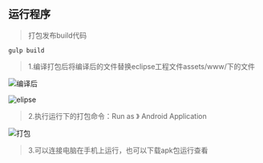 ## 运行程序

>打包发布build代码 

```
gulp build
```
>1.编译打包后将编译后的文件替换eclipse工程文件assets/www/下的文件

![编译后](http://osk1hpe2y.bkt.clouddn.com/17-11-9/38707163.jpg)

![elipse](http://osk1hpe2y.bkt.clouddn.com/17-11-9/87351102.jpg)

>2.执行运行下的打包命令：Run as 》 Android Application

![打包](http://osk1hpe2y.bkt.clouddn.com/17-11-9/34898492.jpg)

>3.可以连接电脑在手机上运行，也可以下载apk包运行查看
